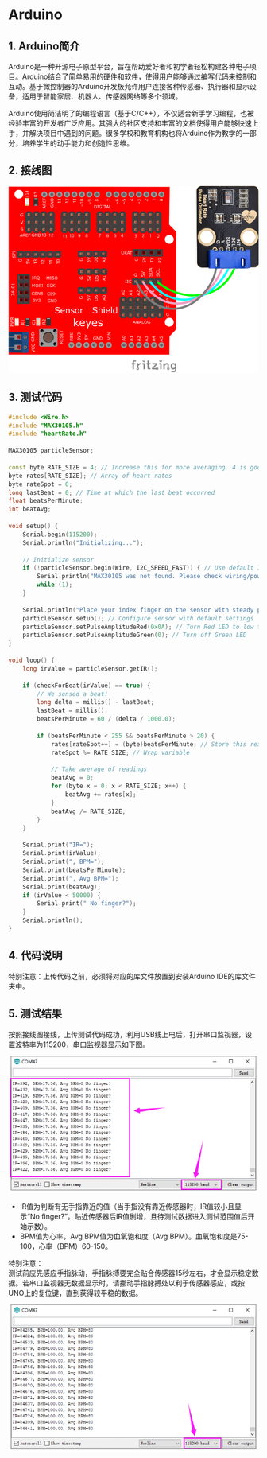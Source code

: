 # Arduino


## 1. Arduino简介  

Arduino是一种开源电子原型平台，旨在帮助爱好者和初学者轻松构建各种电子项目。Arduino结合了简单易用的硬件和软件，使得用户能够通过编写代码来控制和互动。基于微控制器的Arduino开发板允许用户连接各种传感器、执行器和显示设备，适用于智能家居、机器人、传感器网络等多个领域。  

Arduino使用简洁明了的编程语言（基于C/C++），不仅适合新手学习编程，也被经验丰富的开发者广泛应用。其强大的社区支持和丰富的文档使得用户能够快速上手，并解决项目中遇到的问题。很多学校和教育机构也将Arduino作为教学的一部分，培养学生的动手能力和创造性思维。  

## 2. 接线图  

![](media/4fc323cdd2a9a2df914e0374d6719246.png)  

## 3. 测试代码  

```cpp  
#include <Wire.h>  
#include "MAX30105.h"  
#include "heartRate.h"  

MAX30105 particleSensor;  

const byte RATE_SIZE = 4; // Increase this for more averaging. 4 is good.  
byte rates[RATE_SIZE]; // Array of heart rates  
byte rateSpot = 0;  
long lastBeat = 0; // Time at which the last beat occurred  
float beatsPerMinute;  
int beatAvg;  

void setup() {  
    Serial.begin(115200);  
    Serial.println("Initializing...");  

    // Initialize sensor  
    if (!particleSensor.begin(Wire, I2C_SPEED_FAST)) { // Use default I2C port, 400kHz speed  
        Serial.println("MAX30105 was not found. Please check wiring/power.");  
        while (1);  
    }  

    Serial.println("Place your index finger on the sensor with steady pressure.");  
    particleSensor.setup(); // Configure sensor with default settings  
    particleSensor.setPulseAmplitudeRed(0x0A); // Turn Red LED to low to indicate sensor is running  
    particleSensor.setPulseAmplitudeGreen(0); // Turn off Green LED  
}  

void loop() {  
    long irValue = particleSensor.getIR();  

    if (checkForBeat(irValue) == true) {  
        // We sensed a beat!  
        long delta = millis() - lastBeat;  
        lastBeat = millis();  
        beatsPerMinute = 60 / (delta / 1000.0);  

        if (beatsPerMinute < 255 && beatsPerMinute > 20) {  
            rates[rateSpot++] = (byte)beatsPerMinute; // Store this reading in the array  
            rateSpot %= RATE_SIZE; // Wrap variable  

            // Take average of readings  
            beatAvg = 0;  
            for (byte x = 0; x < RATE_SIZE; x++) {  
                beatAvg += rates[x];  
            }  
            beatAvg /= RATE_SIZE;  
        }  
    }  

    Serial.print("IR=");  
    Serial.print(irValue);  
    Serial.print(", BPM=");  
    Serial.print(beatsPerMinute);  
    Serial.print(", Avg BPM=");  
    Serial.print(beatAvg);  
    if (irValue < 50000) {  
        Serial.print(" No finger?");  
    }  
    Serial.println();  
}  
```  

## 4. 代码说明  

特别注意：上传代码之前，必须将对应的库文件放置到安装Arduino IDE的库文件夹中。  

## 5. 测试结果  

按照接线图接线，上传测试代码成功，利用USB线上电后，打开串口监视器，设置波特率为115200，串口监视器显示如下图。  

![](media/ec9ad94c47a2a76279d1e0eb88707c02.png)  

- IR值为判断有无手指靠近的值（当手指没有靠近传感器时，IR值较小且显示“No finger?”。贴近传感器后IR值剧增，且待测试数据进入测试范围值后开始示数）。  
- BPM值为心率，Avg BPM值为血氧饱和度（Avg BPM）。血氧饱和度是75-100，心率（BPM）60-150。  

特别注意：  
测试前应先感应手指脉动，手指脉搏要完全贴合传感器15秒左右，才会显示稳定数据。若串口监视器无数据显示时，请挪动手指脉搏处以利于传感器感应，或按UNO上的复位键，直到获得较平稳的数据。  

![](media/187a1f892591daccd7ed966edebca229.png)




